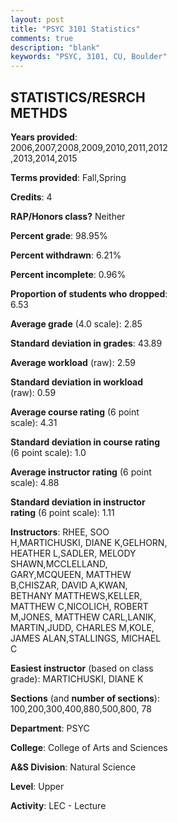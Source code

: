 ```yaml
---
layout: post
title: "PSYC 3101 Statistics"
comments: true
description: "blank"
keywords: "PSYC, 3101, CU, Boulder"
--- 
```

<head>
<script src="https://ajax.googleapis.com/ajax/libs/jquery/2.1.3/jquery.min.js"></script>
<script src="https://dl.dropboxusercontent.com/s/pc42nxpaw1ea4o9/highcharts.js?dl=0"></script>
<!-- <script src="../assets/js/highcharts.js"></script> -->
<style type="text/css">@font-face {
	font-family: "Bebas Neue";
	src: url(https://www.filehosting.org/file/details/544349/BebasNeue%20Regular.otf) format("opentype");
	}
	h1.Bebas { 
		font-family: "Bebas Neue", Verdana, Tahoma;
	}
</style>
</head>
<body>
	<div id="container" style="float: right; width: 45%; height: 88%; margin-left: 2.5%; margin-right: 2.5%;"></div>
	<script language="JavaScript">
		$(document).ready(function() {
		var chart = {type: 'column'};
		var title = {text: 'Grade Distribution'};
		var xAxis = {categories: ['A','B','C','D','F'],crosshair: true};
		var yAxis = {min: 0,title: {text: 'Percentage'}};
		var tooltip = {headerFormat: '<center><b><span style="font-size:20px">{point.key}</span></b></center>',
		               pointFormat: '<td style="padding:0"><b>{point.y:.1f}%</b></td>',
		               footerFormat: '</table>',shared: true,useHTML: true};
		var plotOptions = {column: {pointPadding: 0.0,borderWidth: 0}};  
		var credits = {enabled: false};var series= [{name: 'Percent',data: [31.11,34.55,21.51,6.48,6.34,]}];
		var json = {};
		json.chart = chart;
		json.title = title;
		json.tooltip = tooltip;
		json.xAxis = xAxis;
		json.yAxis = yAxis;  
		json.series = series;
		json.plotOptions = plotOptions;  
		json.credits = credits;
		$('#container').highcharts(json);
	});
	</script>
</body>
			   
## STATISTICS/RESRCH METHDS

**Years provided**: 2006,2007,2008,2009,2010,2011,2012,2013,2014,2015

**Terms provided**: Fall,Spring

**Credits**: 4

**RAP/Honors class?** Neither

**Percent grade**: 98.95%

**Percent withdrawn**: 6.21%

**Percent incomplete**: 0.96%

**Proportion of students who dropped**: 6.53

**Average grade** (4.0 scale): 2.85

**Standard deviation in grades**: 43.89

**Average workload** (raw): 2.59

**Standard deviation in workload** (raw): 0.59

**Average course rating** (6 point scale): 4.31

**Standard deviation in course rating** (6 point scale): 1.0

**Average instructor rating** (6 point scale): 4.88

**Standard deviation in instructor rating** (6 point scale): 1.11

**Instructors**: RHEE, SOO H,MARTICHUSKI, DIANE K,GELHORN, HEATHER L,SADLER, MELODY SHAWN,MCCLELLAND, GARY,MCQUEEN, MATTHEW B,CHISZAR, DAVID A,KWAN, BETHANY MATTHEWS,KELLER, MATTHEW C,NICOLICH, ROBERT M,JONES, MATTHEW CARL,LANIK, MARTIN,JUDD, CHARLES M,KOLE, JAMES ALAN,STALLINGS, MICHAEL C

**Easiest instructor** (based on class grade): MARTICHUSKI, DIANE K

**Sections** (and **number of sections**): 100,200,300,400,880,500,800, 78

**Department**: PSYC

**College**: College of Arts and Sciences

**A&S Division**: Natural Science

**Level**: Upper

**Activity**: LEC - Lecture